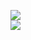[![](https://img.shields.io/badge/Made%20With-Github%20Spray-lightgrey.svg?style=for-the-badge&logo=github)](https://github.com/Annihil/github-spray#15534)  
[![](https://i.imgur.com/2DrTn0Z.gif)](https://github.com/Annihil/github-spray)